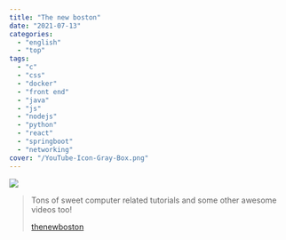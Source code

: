 ```yaml
---
title: "The new boston"
date: "2021-07-13"
categories:
  - "english"
  - "top"
tags:
  - "c"
  - "css"
  - "docker"
  - "front end"
  - "java"
  - "js"
  - "nodejs"
  - "python"
  - "react"
  - "springboot"
  - "networking"
cover: "/YouTube-Icon-Gray-Box.png"
---
```


![](https://yt3.ggpht.com/ytc/AKedOLTXM_7Bq_VZhCw-7JOSJJDiCC14D39B3ajrldMVSA=s176-c-k-c0x00ffffff-no-rj)

> Tons of sweet computer related tutorials and some other awesome videos too!
>
> [thenewboston](https://www.youtube.com/user/thenewboston)
